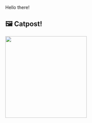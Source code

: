 Hello there!



## 🖼️ Catpost!

<sub>
    <img src="https://cdn2.thecatapi.com/images/MTY2Mjg0MA.jpg" height="256">
</sub>

